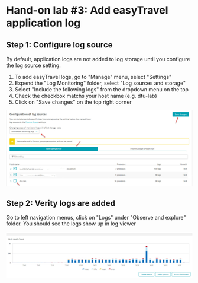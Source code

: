 # Hand-on lab #3: Add easyTravel application log

## Step 1: Configure log source

By default, application logs are not added to log storage until you configure the log source setting. 

1. To add easyTravel logs, go to "Manage" menu, select "Settings"
2. Expend the "Log Monitoring" folder, select "Log sources and storage"
3. Select "Include the following logs" from the dropdown menu on the top
4. Check the checkbox matchs your host name (e.g. dtu-lab)
5. Click on "Save changes" on the top right corner

![RDP](../resources/lab03_01.jpg)


## Step 2: Verity logs are added

Go to left navigation menus, click on "Logs" under "Observe and explore" folder.
You should see the logs show up in log viewer

![RDP](../resources/lab03_02.jpg)